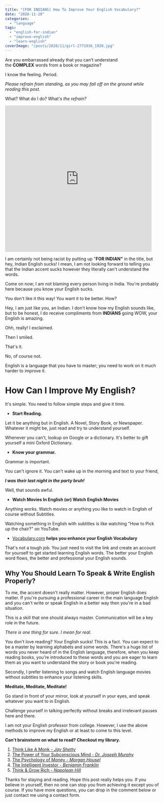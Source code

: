 ```yaml
---
title: "[FOR INDIANS] How To Improve Your English Vocabulary?"
date: "2020-11-28"
categories: 
  - "language"
tags: 
  - "english-for-indian"
  - "improve-english"
  - "learn-english"
coverImage: "/posts/2020/11/girl-2771936_1920.jpg"
---
```


Are you embarrassed already that you can't understand the **COMPLEX** words from a book or magazine?

I know the feeling. Period.

_Please refrain from standing, as you may fall off on the ground while reading this post._

What? What do I do? What's _the refrain?_

<iframe src="https://giphy.com/embed/dXL2RDKakV6jzmLFsh" width="480" height="480" frameborder="0" class="giphy-embed" allowfullscreen></iframe>

[](https://giphy.com/gifs/cbc-schitts-creek-dXL2RDKakV6jzmLFsh)

I am certainly not being racist by putting up "**FOR INDIAN"** in the title, but hey, Indian English sucks! I mean, I am not looking forward to telling you that the Indian accent sucks however they literally can't understand the words. 

Come on now; I am not blaming every person living in India. You're probably here because you know your English sucks.

You don't like it this way! You want it to be better. How?

Hey, I am just like you, an Indian. I don't know how my English sounds like, but to be honest, I do receive compliments from **INDIANS** going WOW, your English is amazing.

Ohh, really! I exclaimed. 

Then I smiled. 

That's it. 

No, of course not. 

English is a language that you have to master; you need to work on it much harder to improve it.

# How Can I Improve My English?

It's simple. You need to follow simple steps and give it time. 

- **Start Reading.** 

Let it be anything but in English. A Novel, Story Book, or Newspaper. Whatever it might be, just read and try to understand yourself. 

Whenever you can't, lookup on Google or a dictionary. It's better to gift yourself a mini Oxford Dictionary.

- **Know your grammar.** 

Grammar is important. 

You can't ignore it. You can't wake up in the morning and text to your friend,

**_I was their last night in the party bruh!_**

Well, that sounds awful.

- **Watch Movies In English (or) Watch English Movies**

Anything works. Watch movies or anything you like to watch in English of course without Subtitles. 

Watching something in English with subtitles is like watching "How to Pick up the chair?" on YouTube.

- [Vocabulary.com](https://vocabulary.com) **helps you enhance your English Vocabulary**

That's not a tough job. You just need to visit the link and create an account for yourself to get started learning English words. The better your English word flows, the better and professional your English sounds.

## Why You Should Learn To Speak & Write English Properly?

To me, the accent doesn't really matter. However, proper English does matter. If you're pursuing a professional career in the main language English and you can't write or speak English in a better way then you're in a bad situation.

This is a skill that one should always master. Communication will be a key role in the future. 

_There is one thing for sure. I mean for real._

You don't love reading? Your English sucks! This is a fact. You can expect to be a master by learning alphabets and some words. There's a huge list of words you never heard of in the English language, therefore, when you keep reading books, you're introduced to these words and you are eager to learn them as you want to understand the story or book you're reading.

Secondly, I prefer listening to songs and watch English language movies without subtitles to enhance your listening skills. 

**Meditate, Meditate, Meditate!**

Go stand in front of your mirror, look at yourself in your eyes, and speak whatever you want to in English. 

Challenge yourself in talking perfectly without breaks and irrelevant pauses here and there. 

I am not your English professor from college. However, I use the above methods to improve my English or at least to come to this level.

**Can't brainstorm on what to read? Checkout my library.**

1. [Think Like A Monk - _Jay Shetty_](https://amzn.to/39BtKin)
2. [The Power of Your Subconscious Mind - _Dr. Joseph Murphy_](https://amzn.to/3mhyInV)
3. [The Psychology of Money - _Morgan Housel_](https://amzn.to/3q8qS2b)
4. [The Intelligent Investor - _Benjamin Franklin_](https://amzn.to/37dLHAI)
5. [Think & Grow Rich - _Napolean Hill_](https://www.amazon.in/Think-Grow-Rich-Napoleon-Hill/dp/8192910911/ref=zg_bs_books_26?_encoding=UTF8&psc=1&refRID=G1S28C3GSQNBPM7FRVQZ)

Thanks for staying and reading. Hope this post really helps you. If you believe in yourself, then no one can stop you from achieving it except you of course. If you have more questions, you can drop in the comment below or just contact me using a contact form.
